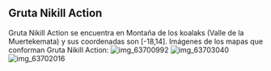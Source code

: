 ## Gruta Nikill Action
Gruta Nikill Action se encuentra en Montaña de los koalaks (Valle de la Muertekemata) y sus coordenadas son [-18,14].
Imágenes de los mapas que conforman Gruta Nikill Action:
![img_63700992](https://media.discordapp.net/attachments/1115311447145193482/1115362674440687616/63700992.jpg)
![img_63703040](https://media.discordapp.net/attachments/1115311447145193482/1115362677288611931/63703040.jpg)
![img_63702016](https://media.discordapp.net/attachments/1115311447145193482/1115362675929661571/63702016.jpg)